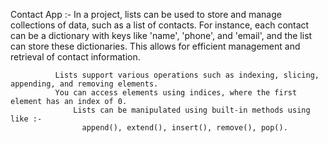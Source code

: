 Contact App :-
              In a project, lists can be used to store and manage collections of data, such as a list of contacts. 
              For instance, each contact can be a dictionary with keys like 'name', 'phone', and 'email', and 
              the list can store these dictionaries. This allows for efficient management and retrieval of contact information.

              Lists support various operations such as indexing, slicing, appending, and removing elements. 
              You can access elements using indices, where the first element has an index of 0.   
                  Lists can be manipulated using built-in methods using like :-
                    append(), extend(), insert(), remove(), pop().

